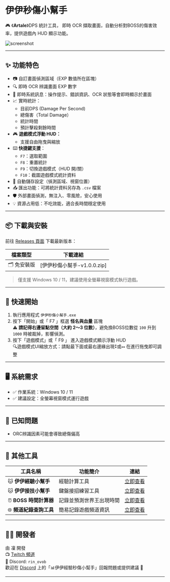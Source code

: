 # 伊伊秒傷小幫手

🎮 《**Artale**》DPS 統計工具，
即時 OCR 擷取畫面，自動分析對BOSS的傷害效率，提供遊戲內 HUD 顯示功能。

![screenshot](https://media.discordapp.net/attachments/1383994395262586880/1394719865071210557/image.png?ex=6877d598&is=68768418&hm=c9c90616459e90d918da3ec8dba1f180575e5f0f5e8d538daf93426c2750fbb8&=&format=webp&quality=lossless&width=785&height=434)


---

## ✨ 功能特色
- 📷 自訂畫面偵測區域（EXP 數值所在區塊）
- 🔍 即時 OCR 辨識畫面 EXP 數字
- 💬 即時系統訊息：操作提示、錯誤資訊、OCR 狀態等會即時顯示於畫面
- 📈 實時統計：
  - 目前DPS (Damage Per Second)
  - 總傷害（Total Damage）
  - 統計時間
  - 預計擊殺剩餘時間
- 🎮 **遊戲模式浮動 HUD：**
  - 支援自由拖曳與縮放
- ⌨️ **快捷鍵支援**：
  - `F7`：選取範圍
  - `F8`：重置統計  
  - `F9`：切換遊戲模式（HUD 開/關）
  - `F10`：截圖遊戲模式統計資料
- 💾 自動儲存設定（偵測區域、視窗位置）
- 📤 匯出功能：可將統計資料另存為 `.csv` 檔案
- 🛡️ 外部畫面偵測，無注入、零風險，安心使用
- 💡 資源占用低：不吃效能，適合長時間穩定使用

---

## 📦 下載與安裝

前往 [Releases 頁面](https://github.com/Rin2ec/artale-dps-helper/releases) 下載最新版本：

| 檔案類型 | 下載連結 |
|----------|-----------|
| 🗂️ 免安裝版 | [伊伊秒傷小幫手-v1.0.0.zip] |

> 僅支援 Windows 10 / 11，建議使用全螢幕視窗模式執行遊戲。

---

## 🚀 快速開始

1. 執行應用程式 `伊伊秒傷小幫手.exe`
2. 按下「開始」或「 F7 」框選 **怪名與血量** 區塊  
   ⚠️ **請記得右邊留點空間（大約 2～3 位數）**，避免換BOSS位數從 `100` 升到 `1000` 時被裁掉，影響偵測。
3. 按下「遊戲模式」或「 F9 」 進入遊戲模式顯示浮動 HUD  
   🔍遊戲模式UI縮放方式：請點最下面或最右邊緣出現⭥或⭤ 在進行拖曳即可調整

---

## 🖥️ 系統需求

- ✅ 作業系統：Windows 10 / 11
- ✅ 建議設定：全螢幕視窗模式運行遊戲

---

## 🐞 已知問題

- ORC辨識因素可能會導致總傷偏高

---

## 🧩 其他工具

| 工具名稱           | 功能簡介                           | 連結 |
|--------------------|------------------------------------|------|
| 🐱 **伊伊經驗小幫手** | 經驗計算工具  | [立即查看](https://github.com/Rin2ec/ee-exp-helper)|
| 🐱 **伊伊接技小幫手** | 鍵盤接招練習工具  | [立即查看](https://github.com/Rin2ec/ee-combo-helper)|
| ⏰ **BOSS 時間計算器** | 記錄並預測世界王出現時間               | [立即查看](https://rin2ec.github.io/ee-boss-respawn-timer/) |
| 🌐 **頻道紀錄查詢工具** | 簡易記錄遊戲頻道資訊       | [立即查看](https://rin2ec.github.io/ee-number-tool/)|
---

## 🧑‍💻 開發者

由 凜 開發  
📺 [Twitch 頻道](https://twitch.tv/shiyu2615)  
💬 Discord: `rin_ovob`  
歡迎在 [Discord](https://discord.com/invite/rpnsScZWpr) 上的「📊伊伊經驗秒傷小幫手」回報問題或提供建議 🙌  

---
